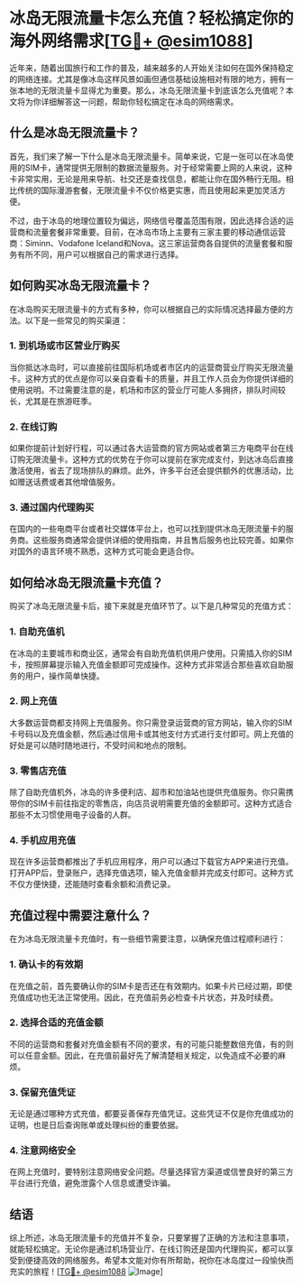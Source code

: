 # 冰岛无限流量卡怎么充值？轻松搞定你的海外网络需求[[TG💪+ @esim1088](https://t.me/s/esim1088)]

近年来，随着出国旅行和工作的普及，越来越多的人开始关注如何在国外保持稳定的网络连接。尤其是像冰岛这样风景如画但通信基础设施相对有限的地方，拥有一张本地的无限流量卡显得尤为重要。那么，冰岛无限流量卡到底该怎么充值呢？本文将为你详细解答这一问题，帮助你轻松搞定在冰岛的网络需求。

## 什么是冰岛无限流量卡？

首先，我们来了解一下什么是冰岛无限流量卡。简单来说，它是一张可以在冰岛使用的SIM卡，通常提供无限制的数据流量服务。对于经常需要上网的人来说，这种卡非常实用，无论是用来导航、社交还是查找信息，都能让你在国外畅行无阻。相比传统的国际漫游套餐，无限流量卡不仅价格更实惠，而且使用起来更加灵活方便。

不过，由于冰岛的地理位置较为偏远，网络信号覆盖范围有限，因此选择合适的运营商和流量套餐非常重要。目前，在冰岛市场上主要有三家主要的移动通信运营商：Siminn、Vodafone Iceland和Nova。这三家运营商各自提供的流量套餐和服务有所不同，用户可以根据自己的需求进行选择。

## 如何购买冰岛无限流量卡？

在冰岛购买无限流量卡的方式有多种，你可以根据自己的实际情况选择最方便的方法。以下是一些常见的购买渠道：

### 1. 到机场或市区营业厅购买

当你抵达冰岛时，可以直接前往国际机场或者市区内的运营商营业厅购买无限流量卡。这种方式的优点是你可以亲自查看卡的质量，并且工作人员会为你提供详细的使用说明。不过需要注意的是，机场和市区的营业厅可能人多拥挤，排队时间较长，尤其是在旅游旺季。

### 2. 在线订购

如果你提前计划好行程，可以通过各大运营商的官方网站或者第三方电商平台在线订购无限流量卡。这种方式的优势在于你可以提前在家完成支付，到达冰岛后直接激活使用，省去了现场排队的麻烦。此外，许多平台还会提供额外的优惠活动，比如赠送话费或者其他增值服务。

### 3. 通过国内代理购买

在国内的一些电商平台或者社交媒体平台上，也可以找到提供冰岛无限流量卡的服务商。这些服务商通常会提供详细的使用指南，并且售后服务也比较完善。如果你对国外的语言环境不熟悉，这种方式可能会更适合你。

## 如何给冰岛无限流量卡充值？

购买了冰岛无限流量卡后，接下来就是充值环节了。以下是几种常见的充值方式：

### 1. 自助充值机

在冰岛的主要城市和商业区，通常会有自助充值机供用户使用。只需插入你的SIM卡，按照屏幕提示输入充值金额即可完成操作。这种方式非常适合那些喜欢自助服务的用户，操作简单快捷。

### 2. 网上充值

大多数运营商都支持网上充值服务。你只需登录运营商的官方网站，输入你的SIM卡号码以及充值金额，然后通过信用卡或其他支付方式进行支付即可。网上充值的好处是可以随时随地进行，不受时间和地点的限制。

### 3. 零售店充值

除了自助充值机外，冰岛的许多便利店、超市和加油站也提供充值服务。你只需携带你的SIM卡前往指定的零售店，向店员说明需要充值的金额即可。这种方式适合那些不太习惯使用电子设备的人群。

### 4. 手机应用充值

现在许多运营商都推出了手机应用程序，用户可以通过下载官方APP来进行充值。打开APP后，登录账户，选择充值选项，输入充值金额并完成支付即可。这种方式不仅方便快捷，还能随时查看余额和消费记录。

## 充值过程中需要注意什么？

在为冰岛无限流量卡充值时，有一些细节需要注意，以确保充值过程顺利进行：

### 1. 确认卡的有效期

在充值之前，首先要确认你的SIM卡是否还在有效期内。如果卡片已经过期，即使充值成功也无法正常使用。因此，在充值前务必检查卡片状态，并及时续费。

### 2. 选择合适的充值金额

不同的运营商和套餐对充值金额有不同的要求，有的可能只能整数倍充值，有的则可以任意金额。因此，在充值前最好先了解清楚相关规定，以免造成不必要的麻烦。

### 3. 保留充值凭证

无论是通过哪种方式充值，都要妥善保存充值凭证。这些凭证不仅是你充值成功的证明，也是日后查询账单或处理纠纷的重要依据。

### 4. 注意网络安全

在网上充值时，要特别注意网络安全问题。尽量选择官方渠道或信誉良好的第三方平台进行充值，避免泄露个人信息或遭受诈骗。

## 结语

综上所述，冰岛无限流量卡的充值并不复杂，只要掌握了正确的方法和注意事项，就能轻松搞定。无论你是通过机场营业厅、在线订购还是国内代理购买，都可以享受到便捷高效的网络服务。希望本文能对你有所帮助，祝你在冰岛度过一段愉快而充实的旅程！[[TG💪+ @esim1088](https://t.me/s/esim1088) ![Image](https://i.postimg.cc/4NQfJmqS/Snipaste-2025-05-13-00-14-12.png)]